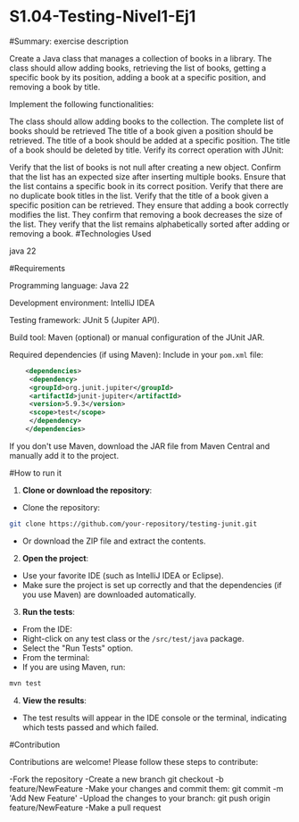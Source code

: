 # S1.04-Testing-Nivel1-Ej1

#Summary: exercise description

Create a Java class that manages a collection of books in a library. The class should allow adding books, retrieving the list of books, getting a specific book by its position, adding a book at a specific position, and removing a book by title.

Implement the following functionalities:

The class should allow adding books to the collection.
The complete list of books should be retrieved
The title of a book given a position should be retrieved.
The title of a book should be added at a specific position.
The title of a book should be deleted by title.
Verify its correct operation with JUnit:

Verify that the list of books is not null after creating a new object.
Confirm that the list has an expected size after inserting multiple books.
Ensure that the list contains a specific book in its correct position.
Verify that there are no duplicate book titles in the list.
Verify that the title of a book given a specific position can be retrieved.
They ensure that adding a book correctly modifies the list.
They confirm that removing a book decreases the size of the list.
They verify that the list remains alphabetically sorted after adding or removing a book.
#Technologies Used

java 22

#Requirements

Programming language: Java 22

Development environment: IntelliJ IDEA

Testing framework: JUnit 5 (Jupiter API).

Build tool: Maven (optional) or manual configuration of the JUnit JAR.

Required dependencies (if using Maven):
Include in your `pom.xml` file:
```xml
    <dependencies>
     <dependency>
     <groupId>org.junit.jupiter</groupId>
     <artifactId>junit-jupiter</artifactId>
     <version>5.9.3</version>
     <scope>test</scope>
     </dependency>
    </dependencies>
```
If you don't use Maven, download the JAR file from Maven Central and manually add it to the project.

#How to run it

1. **Clone or download the repository**:
- Clone the repository:
```bash
git clone https://github.com/your-repository/testing-junit.git
```
- Or download the ZIP file and extract the contents.

2. **Open the project**:
- Use your favorite IDE (such as IntelliJ IDEA or Eclipse).
- Make sure the project is set up correctly and that the dependencies (if you use Maven) are downloaded automatically.

3. **Run the tests**:
- From the IDE:
- Right-click on any test class or the `/src/test/java` package.
- Select the "Run Tests" option.
- From the terminal:
- If you are using Maven, run:
```bash
mvn test
```

4. **View the results**:
- The test results will appear in the IDE console or the terminal, indicating which tests passed and which failed.

#Contribution

Contributions are welcome! Please follow these steps to contribute:

-Fork the repository
-Create a new branch git checkout
-b feature/NewFeature
-Make your changes and commit them: git commit
-m 'Add New Feature'
-Upload the changes to your branch: git push origin feature/NewFeature
-Make a pull request